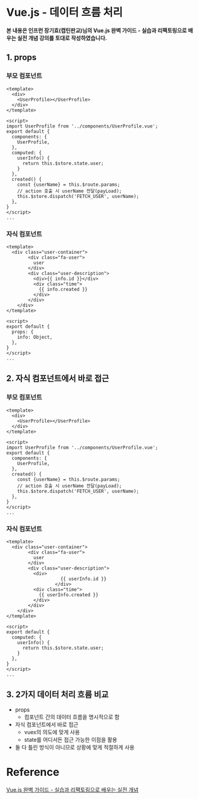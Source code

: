 # Vue.js -  데이터 흐름 처리

**본 내용은 인프런 장기효(캡틴판교)님의 Vue.js 완벽 가이드 - 실습과 리팩토링으로 배우는 실전 개념 강의를 토대로 작성하였습니다.**



## 1. props

### 부모 컴포넌트

```Vue
<template>
  <div>
    <UserProfile></UserProfile>
  </div>
</template>

<script>
import UserProfile from '../components/UserProfile.vue';
export default {
  components: {
    UserProfile,
  },
  computed: {
    userInfo() {
      return this.$store.state.user;
    }
  },
  created() {
    const {userName} = this.$route.params;
    // action 호출 시 userName 전달(payLoad);
    this.$store.dispatch('FETCH_USER', userName);
  },
}
</script>
...
```



### 자식 컴포넌트

```Vue
<template>
  <div class="user-container">
        <div class="fa-user">
          user
        </div>
        <div class="user-description">
          <div>{{ info.id }}</div>
          <div class="time">
            {{ info.created }}
          </div>
        </div>
    </div>
</template>

<script>
export default {
  props: {
    info: Object,
  },
}
</script>
...
```



## 2. 자식 컴포넌트에서 바로 접근

### 부모 컴포넌트

```Vue
<template>
  <div>
    <UserProfile></UserProfile>
  </div>
</template>

<script>
import UserProfile from '../components/UserProfile.vue';
export default {
  components: {
    UserProfile,
  },
  created() {
    const {userName} = this.$route.params;
    // action 호출 시 userName 전달(payLoad);
    this.$store.dispatch('FETCH_USER', userName);
  },
}
</script>
...
```



### 자식 컴포넌트

```Vue
<template>
  <div class="user-container">
        <div class="fa-user">
          user
        </div>
        <div class="user-description">
          <div>
        			{{ userInfo.id }}    
				  </div>
          <div class="time">
            {{ userInfo.created }}
          </div>
        </div>
    </div>
</template>

<script>
export default {
  computed: {
    userInfo() {
      return this.$store.state.user;
    }
  },
}
</script>
...
```



## 3. 2가지 데이터 처리 흐름 비교

* props
  * 컴포넌트 간의 데이터 흐름을 명시적으로 함
* 자식 컴포넌트에서 바로 접근
  * vuex의 의도에 맞게 사용
  * state를 어디서든 접근 가능한 이점을 활용
* 둘 다 틀린 방식이 아니므로 상황에 맞게 적절하게 사용

# Reference

[Vue.js 완벽 가이드 - 실습과 리팩토링으로 배우는 실전 개념](https://www.inflearn.com/course/vue-js/dashboard)